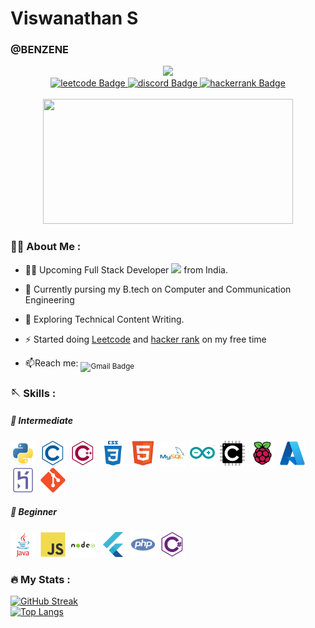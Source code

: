 # Viswanathan S <h3>@BENZENE</h3>
<div id="header" align="center">
  <img src="https://imgur.com/Nf40izu.gif" width="100"/>
</div>

<div id="badges" align="center">
       <a href="https://leetcode.com/BENZENE_KUN/">
         <img src="https://img.shields.io/badge/leetcode-gold?style=for-the-badge&logo=leetcode&logoColor=black" alt="leetcode Badge"/>
      <a href="https://discord.gg/gZbUXsvqMZ">
         <img src="https://img.shields.io/badge/Discord-darkblue?style=for-the-badge&logo=discord&logoColor=white" alt="discord Badge"/>
      <a href="https://www.hackerrank.com/B3NZENE">
         <img src="https://img.shields.io/badge/hackerrank-1E9E1E?style=for-the-badge&logo=hackerrank&logoColor=black" alt="hackerrank Badge"/>
  </a>
</div>
<div id="count" align="center">
<img src="https://komarev.com/ghpvc/?username=vichubenzene&style=flat-square&color=blue" alt=""/>
</div>

<div align="center">
  <img src="https://media.giphy.com/media/dWesBcTLavkZuG35MI/giphy.gif" width="400" height="200"/>
</div>

### :man_technologist: About Me :
-  👨‍🎓 Upcoming Full Stack Developer <img src="https://media.giphy.com/media/WUlplcMpOCEmTGBtBW/giphy.gif" width="30"> from India.
         
- :telescope: Currently pursing my B.tech on Computer and Communication Engineering 

- :seedling: Exploring Technical Content Writing.

- :zap: Started doing [Leetcode](https://leetcode.com/BENZENE_KUN/) and [hacker rank](https://www.hackerrank.com/B3NZENE) on my free time

- :mailbox:Reach me: <sub>![Gmail Badge](https://img.shields.io/badge/-vichusathappan@gmail.com-white?style=flat&logo=gmail&logoColor=red)</sub>

### 🪡 Skills :

<h5>      👔 Intermediate </h5>
<div>
  <img src="https://github.com/devicons/devicon/blob/master/icons/python/python-original.svg" title="Python" alt="Python" width="40" height="40"/>&nbsp;
<img src="https://github.com/devicons/devicon/blob/master/icons/c/c-line.svg" title="c" alt="Python" width="40" height="40"/>&nbsp;
  <img src="https://github.com/devicons/devicon/blob/master/icons/cplusplus/cplusplus-line.svg" title="cplusplus" alt="cplusplus" width="40" height="40"/>&nbsp;
  <img src="https://github.com/devicons/devicon/blob/master/icons/css3/css3-plain-wordmark.svg"  title="CSS3" alt="CSS" width="40" height="40"/>&nbsp;
  <img src="https://github.com/devicons/devicon/blob/master/icons/html5/html5-original.svg" title="HTML5" alt="HTML" width="40" height="40"/>&nbsp;
  <img src="https://github.com/devicons/devicon/blob/master/icons/mysql/mysql-original-wordmark.svg" title="MySQL"  alt="MySQL" width="40" height="40"/>&nbsp;
  <img src="https://github.com/devicons/devicon/blob/master/icons/arduino/arduino-original.svg" title="Arduino"  alt="Arduino" width="40" height="40"/>&nbsp;
    <img src="https://github.com/devicons/devicon/blob/master/icons/embeddedc/embeddedc-original.svg" title="embeddedc"  alt="embeddedc" width="40" height="40"/>&nbsp;
      <img src="https://github.com/devicons/devicon/blob/master/icons/raspberrypi/raspberrypi-original.svg" title="raspberrypi"  alt="raspberrypi" width="40" height="40"/>&nbsp;
  <img src="https://github.com/devicons/devicon/blob/master/icons/azure/azure-original.svg" title="Azure"  alt="Azure" width="40" height="40"/>&nbsp;
  <img src="https://github.com/devicons/devicon/blob/master/icons/heroku/heroku-original.svg" title="Heroku"  alt="Heroku" width="40" height="40"/>&nbsp;
  <img src="https://github.com/devicons/devicon/blob/master/icons/git/git-original.svg" title="git"  alt="git" width="40" height="40"/>&nbsp;

</div>

<h5>      👕 Beginner </h5>
<div>
  <img src="https://github.com/devicons/devicon/blob/master/icons/java/java-original-wordmark.svg" title="Java" alt="Java" width="40" height="40"/>&nbsp;
  <img src="https://github.com/devicons/devicon/blob/master/icons/javascript/javascript-original.svg" title="JavaScript" alt="JavaScript" width="40" height="40"/>&nbsp;
  <img src="https://github.com/devicons/devicon/blob/master/icons/nodejs/nodejs-original-wordmark.svg" title="NodeJS" alt="NodeJS" width="40" height="40"/>&nbsp;
  <img src="https://github.com/devicons/devicon/blob/master/icons/flutter/flutter-original.svg" title="flutter" alt="flutter" width="40" height="40"/>&nbsp;
    <img src="https://github.com/devicons/devicon/blob/master/icons/php/php-plain.svg" title="php" alt="php" width="40" height="40"/>&nbsp;
      <img src="https://github.com/devicons/devicon/blob/master/icons/csharp/csharp-line.svg" title="csharp" alt="csharp" width="40" height="40"/>&nbsp;
        
</div>

### :fire: My Stats :
[![GitHub Streak](http://github-readme-streak-stats.herokuapp.com?user=vichubenzene&theme=black-ice&hide_border=true)](https://git.io/streak-stats)<br>
[![Top Langs](https://github-readme-stats.vercel.app/api/top-langs/?username=vichubenzene&theme=dark&layout=compact)](https://github.com/anuraghazra/github-readme-stats)
